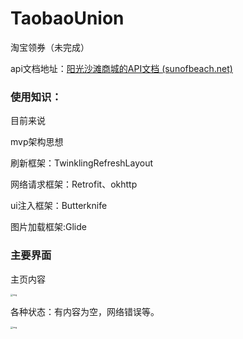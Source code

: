 # TaobaoUnion

淘宝领券（未完成）

api文档地址：[阳光沙滩商城的API文档 (sunofbeach.net)](https://www.sunofbeach.net/a/1201366916766224384)

### 使用知识：

目前来说

mvp架构思想

刷新框架：TwinklingRefreshLayout

网络请求框架：Retrofit、okhttp

ui注入框架：Butterknife

图片加载框架:Glide

### 主要界面

主页内容

<img src="file:///D:\QQ文件\815172923\Image\C2C\7C6FB734A11FCD089C00346D22F8CAFA.jpg" alt="img" style="zoom: 25%;" />



各种状态：有内容为空，网络错误等。

<img src="file:///D:\QQ文件\815172923\Image\C2C\61A766241C612B890500B530F9DD59A1.jpg" alt="img" style="zoom:25%;" />